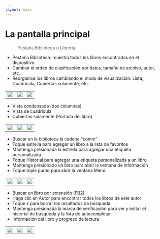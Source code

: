 ```yaml
---
layout: main
---
```


# La pantalla principal

> Pestaña Biblioteca o Librería

* Pestaña Biblioteca: muestra todos los libros encontrados en el dispositivo
* Cambiar el orden de clasificación por datos, tamaño de archivo, autor, etc.
* Reorganice los libros cambiando el modo de visualización: Lista, Cuadrícula, Cubiertas solamente, etc.

||||
|-|-|-|
|![](1.png)|![](2.png)|![](3.png)|

* Vista condensada (dos columnas)
* Vista de cuadrícula
* Cubiertas solamente (Portada del libro)

||||
|-|-|-|
|![](4.png)|![](5.png)|![](6.png)|

* Buscar en la biblioteca la cadena &quot;comm&quot;
* Toque estrella para agregar un libro a la lista de favoritos
* Mantenga presionada la estrella para agregar una etiqueta personalizada
* Toque Historial para agregar una etiqueta personalizada a un libro
* Mantenga presionado un libro para abrir la ventana de información
* Toque triple punto para abrir la ventana Menú

||||
|-|-|-|
|![](7.png)|![](8.png)|![](9.png)|

* Buscar un libro por extensión (FB2)
* Haga clic en Autor para encontrar todos los libros de este autor
* Toque _x_ para borrar los resultados de búsqueda
* Mantenga presionada la marca de verificación para ver y editar el historial de búsqueda y la lista de autocompletar
* Información del libro y progreso de lectura

||||
|-|-|-|
|![](10.png)|![](11.png)|![](12.png)|

